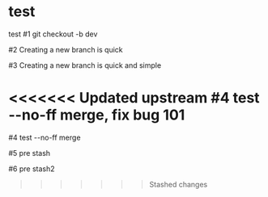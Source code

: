 # test
test
#1 git checkout -b dev

#2 Creating a new branch is quick

#3 Creating a new branch is quick and simple

<<<<<<< Updated upstream
#4 test --no-ff merge, fix bug 101
=======
#4 test --no-ff merge

#5 pre stash

#6 pre stash2
>>>>>>> Stashed changes
